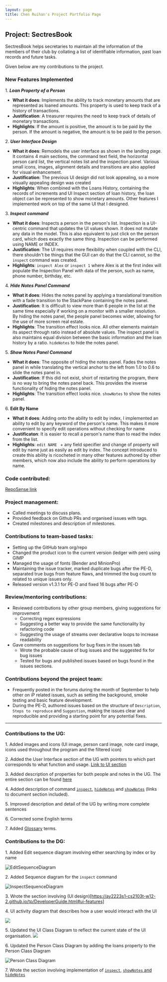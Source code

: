 ```yaml
---
layout: page
title: Chen Ruihan's Project Portfolio Page
---
```


## Project: SectresBook

SectresBook helps secretaries to maintain all the information of the members of their club by collating a list of identifiable information, past loan records and future tasks.

Given below are my contributions to the project.

### New Features Implemented
1\. **_Loan Property of a Person_**
* **What it does**: Implements the ability to track monetary amounts that are represented as loaned amounts. This property is used to keep track of a history of transactions.
* **Justification**: A treasurer requires the need to keep track of details of monetary transactions.
* **Highlights**: If the amount is positive, the amount is to be paid _by_ the person. If the amount is negative, the amount is to be paid _to_ the person.

2\. **_User Interface Design_**
* **What it does**: Remodels the user interface as shown in the landing page. It contains 4 main sections, the command text field, the horizontal person card list, the vertical notes list and the inspection panel. Various small icons, images, alignment details and transitions are also applied for visual enhancement.
* **Justification**: The previous UI design did not look appealing, so a more visually appealing design was created
* **Highlights**: When combined with the Loans History, containing the records of increments and UI Inspect section of loan history, the loan object can be represented to show monetary amounts. Other features I implemented work on top of the same UI that I designed.

3\. **_Inspect command_**
* **What it does**: Inspects a person in the person's list. Inspection is a UI-centric command that updates the UI values shown. It does not mutate any data in the model. This is also equivalent to just click on the person card, which does exactly the same thing. Inspection can be performed using NAME or INDEX.
* **Justification**: The UI requires more flexibility when coupled with the CLI, there shouldn't be things that the GUI can do that the CLI cannot, so the `inspect` command was created.
* **Highlights**: `inspect Alex` or `inspect 1` where Alex is at the first index will populate the Inspection Panel with data of the person, such as name, phone number, birthday, etc.

4\. **_Hide Notes Panel Command_**
* **What it does**: Hides the notes panel by applying a translational transition with a fade transition to the StackPane containing the notes panel. 
* **Justification**: It is difficult to view more than 6 people in the list at the same time especially if working on a monitor with a smaller resolution. By hiding the notes panel, the people panel becomes wider, allowing for the use of more screen real estate.
* **Highlights**: The transition effect looks nice. All other elements maintain its aspect through ratio instead of absolute values. The inspect panel is also maintains equal division between the basic information and the loan history by a ratio. `hideNotes` to hide the notes panel.

5\. **_Show Notes Panel Command_**
* **What it does**: The opposite of hiding the notes panel. Fades the notes panel in while translating the vertical anchor to the left from 1.0 to 0.6 to slide the notes panel in.
* **Justification**: If this did not exist, short of restarting the program, there is no way to bring the notes panel back. This provides the inverse functionality of hiding the notes panel.
* **Highlights**: The transition effect looks nice. `showNotes` to show the notes panel.

6\. **Edit By Name**
* **What it does**: Adding onto the ability to edit by index, I implemented an ability to edit by any keyword of the person's name. This makes it more convenient to specify edit operations without checking for name
* **Justificaton**: It is easier to recall a person's name than to read the index from the list.
* **Highlights**: `edit NAME ` + any field specifier and change of property will edit by name just as easily as edit by index. The concept introduced to create this ability is ricocheted in many other features authored by other members, which now also include the ability to perform operations by name.

### Code contributed:

[RepoSense link](https://nus-cs2103-ay2223s1.github.io/tp-dashboard/?search=w12&sort=groupTitle&sortWithin=title&timeframe=commit&mergegroup=&groupSelect=groupByRepos&breakdown=true&checkedFileTypes=docs~functional-code~test-code~other&since=2022-09-16&tabOpen=true&tabType=authorship&tabAuthor=rui-han-crh&tabRepo=AY2223S1-CS2103T-W12-2%2Ftp%5Bmaster%5D&authorshipIsMergeGroup=false&authorshipFileTypes=docs~functional-code&authorshipIsBinaryFileTypeChecked=false&authorshipIsIgnoredFilesChecked=false)

### Project management:
* Called meetings to discuss plans.
* Provided feedback on Github PRs and organised issues with tags.
* Created milestones and description of milestones.

### Contributions to team-based tasks:

* Setting up the GitHub team org/repo
* Changed the product icon to the current version (ledger with pen) using GIMP
* Managed the usage of fonts (Bender and MinionPro)
* Maintaining the issue tracker, marked duplicate bugs after the PE-D, separated true bugs from feature flaws, and trimmed the bug count to related to unique issues only.
* Released version v1.3.1 for PE-D and fixed 16 bugs after PE-D

### Review/mentoring contributions:

* Reviewed contributions by other group members, giving suggestions for improvement
  * Correcting regex expressions
  * Suggesting a better way to provide the same functionality by refactoring code
  * Suggesting the usage of streams over declarative loops to increase readability
* Gave comments on suggestions for bug fixes in the issues tab
  * Wrote the probable cause of bug issues and the suggested fix for bug issues
  * Tested for bugs and published issues based on bugs found in the issues sections.

### Contributions beyond the project team:

* Frequently posted in the forums during the month of September to help other on iP related issues, such as setting the background, smoke testing and basic feature development.
* During the PE-D, authored issues based on the structure of `Description`, `Steps to reproduce` and `Suggestion`, making the issues clear and reproducible and providing a starting point for any potential fixes.

-------------------

<div style="break-after:page"></div>

### Contributions to the UG:

1\. Added images and icons (UI image, person card image, note card image, icons used throughout the program and the filtered icon)

2\. Added the User Interface section of the UG with pointers to which part corresponds to what function and usage. [Link to UI section](#https://ay2223s1-cs2103t-w12-2.github.io/tp/UserGuide.html#user-interface)

3\. Added description of properties for both people and notes in the UG. The entire section can be found [here](#https://ay2223s1-cs2103t-w12-2.github.io/tp/UserGuide.html#properties)

4\. Added description of command [`inspect`](https://ay2223s1-cs2103t-w12-2.github.io/tp/UserGuide.html#inspecting-a-person--inspect), [`hideNotes`](https://ay2223s1-cs2103t-w12-2.github.io/tp/UserGuide.html#hiding-notes-panel--hidenotes) and [`showNotes`](https://ay2223s1-cs2103t-w12-2.github.io/tp/UserGuide.html#showing-notes-panel--shownotes) (links to document section included).

5\. Improved description and detail of the UG by writing more complete sentences

6\. Corrected some English terms

7\. Added [Glossary](https://ay2223s1-cs2103t-w12-2.github.io/tp/UserGuide.html#glossary) terms.

<div style="break-after:page"></div>

### Contributions to the DG:

1\. Added Edit sequence diagram involving either searching by index or by name

![EditSequenceDiagram](../images/EditSequenceDiagram.png)

2\. Added Sequence diagram for the `inspect` command

![InspectSequenceDiagram](../images/InspectSequenceDiagram.png)

3\. Wrote the section involving (UI design)[https://ay2223s1-cs2103t-w12-2.github.io/tp/DeveloperGuide.html#ui-features]

4\. UI activity diagram that describes how a user would interact with the UI

![](../images/UIActivityDiagram.png)

5\. Updated the UI Class Diagram to reflect the current state of the UI organisation.
![](../images/UiClassDiagram.png)

6\. Updated the Person Class Diagram by adding the loans property to the Person Class Diagram

![Person Class Diagram](../images/PersonClassDiagram.png)

7\. Wrote the section involving implementation of [`inspect`](https://ay2223s1-cs2103t-w12-2.github.io/tp/DeveloperGuide.html#inspect-feature), [`showNotes` and `hideNotes`](https://ay2223s1-cs2103t-w12-2.github.io/tp/DeveloperGuide.html#showing-and-hiding-the-notes-panel-feature)
